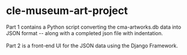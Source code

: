 # cle-museum-art-project
Part 1 contains a Python script converting the cma-artworks.db data into JSON format -- along with a completed json file with indentation.
<br>
<br>
Part 2 is a front-end UI for the JSON data using the Django Framework. 
